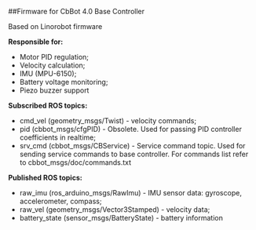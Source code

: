 ##Firmware for CbBot 4.0 Base Controller

Based on Linorobot firmware

**Responsible for:**
 - Motor PID regulation;
 - Velocity calculation;
 - IMU (MPU-6150);
 - Battery voltage monitoring;
 - Piezo buzzer support

**Subscribed ROS topics:**
 - cmd_vel (geometry_msgs/Twist) - velocity commands;
 - pid (cbbot_msgs/cfgPID) - Obsolete. Used for passing PID controller coefficients in realtime;
 - srv_cmd (cbbot_msgs/CBService) - Service command topic. Used for sending service commands to base controller. For commands list refer to cbbot_msgs/doc/commands.txt

**Published ROS topics:**
 - raw_imu (ros_arduino_msgs/RawImu) - IMU sensor data: gyroscope, accelerometer, compass;
 - raw_vel (geometry_msgs/Vector3Stamped) - velocity data;
 - battery_state (sensor_msgs/BatteryState) - battery information
